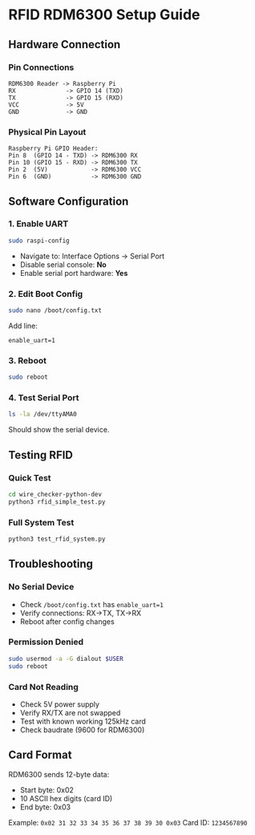 # RFID RDM6300 Setup Guide

## Hardware Connection

### Pin Connections
```
RDM6300 Reader -> Raspberry Pi
RX              -> GPIO 14 (TXD)
TX              -> GPIO 15 (RXD)
VCC             -> 5V
GND             -> GND
```

### Physical Pin Layout
```
Raspberry Pi GPIO Header:
Pin 8  (GPIO 14 - TXD) -> RDM6300 RX
Pin 10 (GPIO 15 - RXD) -> RDM6300 TX
Pin 2  (5V)            -> RDM6300 VCC
Pin 6  (GND)           -> RDM6300 GND
```

## Software Configuration

### 1. Enable UART
```bash
sudo raspi-config
```
- Navigate to: Interface Options -> Serial Port
- Disable serial console: **No**
- Enable serial port hardware: **Yes**

### 2. Edit Boot Config
```bash
sudo nano /boot/config.txt
```
Add line:
```
enable_uart=1
```

### 3. Reboot
```bash
sudo reboot
```

### 4. Test Serial Port
```bash
ls -la /dev/ttyAMA0
```
Should show the serial device.

## Testing RFID

### Quick Test
```bash
cd wire_checker-python-dev
python3 rfid_simple_test.py
```

### Full System Test
```bash
python3 test_rfid_system.py
```

## Troubleshooting

### No Serial Device
- Check `/boot/config.txt` has `enable_uart=1`
- Verify connections: RX->TX, TX->RX
- Reboot after config changes

### Permission Denied
```bash
sudo usermod -a -G dialout $USER
sudo reboot
```

### Card Not Reading
- Check 5V power supply
- Verify RX/TX are not swapped
- Test with known working 125kHz card
- Check baudrate (9600 for RDM6300)

## Card Format
RDM6300 sends 12-byte data:
- Start byte: 0x02
- 10 ASCII hex digits (card ID)
- End byte: 0x03

Example: `0x02 31 32 33 34 35 36 37 38 39 30 0x03`
Card ID: `1234567890`